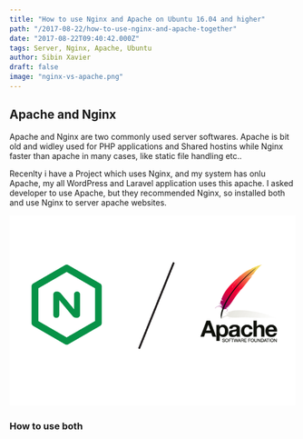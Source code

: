 ```yaml
---
title: "How to use Nginx and Apache on Ubuntu 16.04 and higher"
path: "/2017-08-22/how-to-use-nginx-and-apache-together"
date: "2017-08-22T09:40:42.000Z"
tags: Server, Nginx, Apache, Ubuntu
author: Sibin Xavier 
draft: false 
image: "nginx-vs-apache.png"
---
```


## Apache and Nginx 

Apache and Nginx are two commonly used server softwares. Apache is bit old and widley used for PHP applications and Shared hostins while Nginx faster than apache in many cases, like static file handling etc.. 

Recenlty  i have a Project which uses Nginx, and my system has onlu Apache, my all WordPress and Laravel application uses this apache. I asked developer to use Apache, but they recommended Nginx, so installed both and use Nginx to server apache websites.

![](./nginx-vs-apache.png)
### How to use both 